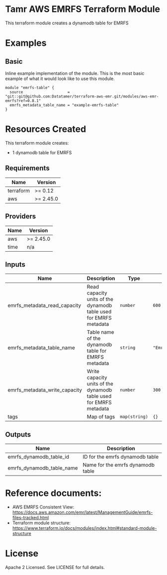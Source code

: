 # Tamr AWS EMRFS Terraform Module
This terraform module creates a dynamodb table for EMRFS

# Examples
## Basic
Inline example implementation of the module.  This is the most basic example of what it would look like to use this module.
```
module "emrfs-table" {
  source                    = "git::git@github.com:Datatamer/terraform-aws-emr.git/modules/aws-emr-emrfs?ref=0.8.1"
  emrfs_metadata_table_name = "example-emrfs-table"
}
```

# Resources Created
This terraform module creates:
* 1 dynamodb table for EMRFS

<!-- BEGINNING OF PRE-COMMIT-TERRAFORM DOCS HOOK -->
## Requirements

| Name | Version |
|------|---------|
| terraform | >= 0.12 |
| aws | >= 2.45.0 |

## Providers

| Name | Version |
|------|---------|
| aws | >= 2.45.0 |
| time | n/a |

## Inputs

| Name | Description | Type | Default | Required |
|------|-------------|------|---------|:--------:|
| emrfs\_metadata\_read\_capacity | Read capacity units of the dynamodb table used for EMRFS metadata | `number` | `600` | no |
| emrfs\_metadata\_table\_name | Table name of the dynamodb table for EMRFS metadata | `string` | `"EmrFSMetadata"` | no |
| emrfs\_metadata\_write\_capacity | Write capacity units of the dynamodb table used for EMRFS metadata | `number` | `300` | no |
| tags | Map of tags | `map(string)` | `{}` | no |

## Outputs

| Name | Description |
|------|-------------|
| emrfs\_dynamodb\_table\_id | ID for the emrfs dynamodb table |
| emrfs\_dynamodb\_table\_name | Name for the emrfs dynamodb table |

<!-- END OF PRE-COMMIT-TERRAFORM DOCS HOOK -->

# Reference documents:
* AWS EMRFS Consistent View: https://docs.aws.amazon.com/emr/latest/ManagementGuide/emrfs-files-tracked.html
* Terraform module structure: https://www.terraform.io/docs/modules/index.html#standard-module-structure

# License
Apache 2 Licensed. See LICENSE for full details.

